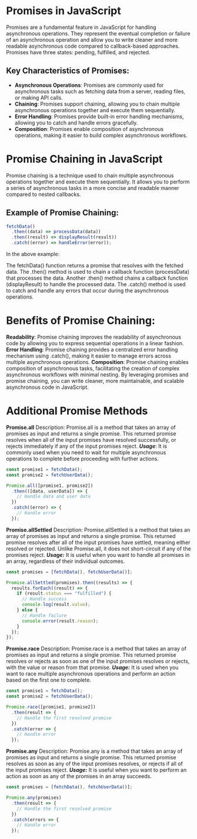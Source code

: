 # Promises in JavaScript

Promises are a fundamental feature in JavaScript for handling asynchronous operations. They represent the eventual completion or failure of an asynchronous operation and allow you to write cleaner and more readable asynchronous code compared to callback-based approaches. Promises have three states: pending, fulfilled, and rejected.

## Key Characteristics of Promises:

- **Asynchronous Operations**: Promises are commonly used for asynchronous tasks such as fetching data from a server, reading files, or making API calls.
- **Chaining**: Promises support chaining, allowing you to chain multiple asynchronous operations together and execute them sequentially.
- **Error Handling**: Promises provide built-in error handling mechanisms, allowing you to catch and handle errors gracefully.
- **Composition**: Promises enable composition of asynchronous operations, making it easier to build complex asynchronous workflows.

# Promise Chaining in JavaScript

Promise chaining is a technique used to chain multiple asynchronous operations together and execute them sequentially. It allows you to perform a series of asynchronous tasks in a more concise and readable manner compared to nested callbacks.

## Example of Promise Chaining:

```javascript
fetchData()
  .then((data) => processData(data))
  .then((result) => displayResult(result))
  .catch((error) => handleError(error));
```

In the above example:

The fetchData() function returns a promise that resolves with the fetched data.
The .then() method is used to chain a callback function (processData) that processes the data.
Another .then() method chains a callback function (displayResult) to handle the processed data.
The .catch() method is used to catch and handle any errors that occur during the asynchronous operations.

# Benefits of Promise Chaining:

**Readability**: Promise chaining improves the readability of asynchronous code by allowing you to express sequential operations in a linear fashion.
**Error Handling**: Promise chaining provides a centralized error handling mechanism using .catch(), making it easier to manage errors across multiple asynchronous operations.
**Composition**: Promise chaining enables composition of asynchronous tasks, facilitating the creation of complex asynchronous workflows with minimal nesting.
By leveraging promises and promise chaining, you can write cleaner, more maintainable, and scalable asynchronous code in JavaScript.

# Additional Promise Methods

**Promise.all**
Description:
Promise.all is a method that takes an array of promises as input and returns a single promise.
This returned promise resolves when all of the input promises have resolved successfully, or rejects immediately if any of the input promises reject.
**_Usage_**:
It is commonly used when you need to wait for multiple asynchronous operations to complete before proceeding with further actions.

```javascript
const promise1 = fetchData();
const promise2 = fetchUserData();

Promise.all([promise1, promise2])
  .then(([data, userData]) => {
    // Handle data and user data
  })
  .catch((error) => {
    // Handle error
  });
```

**Promise.allSettled**
Description:
Promise.allSettled is a method that takes an array of promises as input and returns a single promise.
This returned promise resolves after all of the input promises have settled, meaning either resolved or rejected.
Unlike Promise.all, it does not short-circuit if any of the promises reject.
**_Usage:_**
It is useful when you want to handle all promises in an array, regardless of their individual outcomes.

```javascript
const promises = [fetchData(), fetchUserData()];

Promise.allSettled(promises).then((results) => {
  results.forEach((result) => {
    if (result.status === "fulfilled") {
      // Handle success
      console.log(result.value);
    } else {
      // Handle failure
      console.error(result.reason);
    }
  });
});
```

**Promise.race**
Description:
Promise.race is a method that takes an array of promises as input and returns a single promise.
This returned promise resolves or rejects as soon as one of the input promises resolves or rejects, with the value or reason from that promise.
**_Usage:_**
It is used when you want to race multiple asynchronous operations and perform an action based on the first one to complete.

```Javascript
const promise1 = fetchData();
const promise2 = fetchUserData();

Promise.race([promise1, promise2])
  .then(result => {
    // Handle the first resolved promise
  })
  .catch(error => {
    // Handle error
  });
```

**Promise.any**
Description:
Promise.any is a method that takes an array of promises as input and returns a single promise.
This returned promise resolves as soon as any of the input promises resolves, or rejects if all of the input promises reject.
**_Usage:_**
It is useful when you want to perform an action as soon as any of the promises in an array succeeds.

```Javascript
const promises = [fetchData(), fetchUserData()];

Promise.any(promises)
  .then(result => {
    // Handle the first resolved promise
  })
  .catch(errors => {
    // Handle error
  });
```
